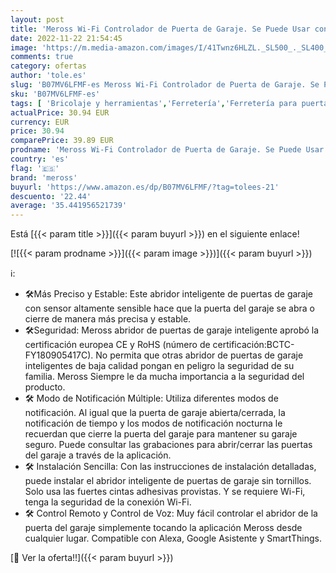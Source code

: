 ```yaml
---
layout: post
title: 'Meross Wi-Fi Controlador de Puerta de Garaje. Se Puede Usar con el Control Remoto Original de la Puerta de Garaje Existente. Compatible con Alexa  Google Assistant y SmartThings.'
date: 2022-11-22 21:54:45
image: 'https://m.media-amazon.com/images/I/41Twnz6HLZL._SL500_._SL400_.jpg'
comments: true
category: ofertas
author: 'tole.es'
slug: 'B07MV6LFMF-es Meross Wi-Fi Controlador de Puerta de Garaje. Se Puede...'
sku: 'B07MV6LFMF-es'
tags: [ 'Bricolaje y herramientas','Ferretería','Ferretería para puertas de garaje','alexa','meross','🇪🇸', ]
actualPrice: 30.94 EUR
currency: EUR
price: 30.94
comparePrice: 39.89 EUR
prodname: 'Meross Wi-Fi Controlador de Puerta de Garaje. Se Puede Usar con el Control Remoto Original de la Puerta de Garaje Existente. Compatible con Alexa  Google Assistant y SmartThings.'
country: 'es'
flag: '🇪🇸'
brand: 'meross'
buyurl: 'https://www.amazon.es/dp/B07MV6LFMF/?tag=tolees-21'
descuento: '22.44'
average: '35.441956521739'
---
```


Está [{{< param title >}}]({{< param buyurl >}}) en el siguiente enlace!

[![{{< param prodname >}}]({{< param image >}})]({{< param buyurl >}})

ℹ️:

- 🛠️Más Preciso y Estable: Este abridor inteligente de puertas de garaje con sensor altamente sensible hace que la puerta del garaje se abra o cierre de manera más precisa y estable.
- 🛠️Seguridad: Meross abridor de puertas de garaje inteligente aprobó la certificación europea CE y RoHS (número de certificación:BCTC-FY180905417C). No permita que otras abridor de puertas de garaje inteligentes de baja calidad pongan en peligro la seguridad de su familia. Meross Siempre le da mucha importancia a la seguridad del producto.
- 🛠️ Modo de Notificación Múltiple: Utiliza diferentes modos de notificación. Al igual que la puerta de garaje abierta/cerrada, la notificación de tiempo y los modos de notificación nocturna le recuerdan que cierre la puerta del garaje para mantener su garaje seguro. Puede consultar las grabaciones para abrir/cerrar las puertas del garaje a través de la aplicación.
- 🛠️ Instalación Sencilla: Con las instrucciones de instalación detalladas, puede instalar el abridor inteligente de puertas de garaje sin tornillos. Solo usa las fuertes cintas adhesivas provistas. Y se requiere Wi-Fi, tenga la seguridad de la conexión Wi-Fi.
- 🛠️ Control Remoto y Control de Voz: Muy fácil controlar el abridor de la puerta del garaje simplemente tocando la aplicación Meross desde cualquier lugar. Compatible con Alexa, Google Asistente y SmartThings.

[🛒 Ver la oferta!!]({{< param buyurl >}})
